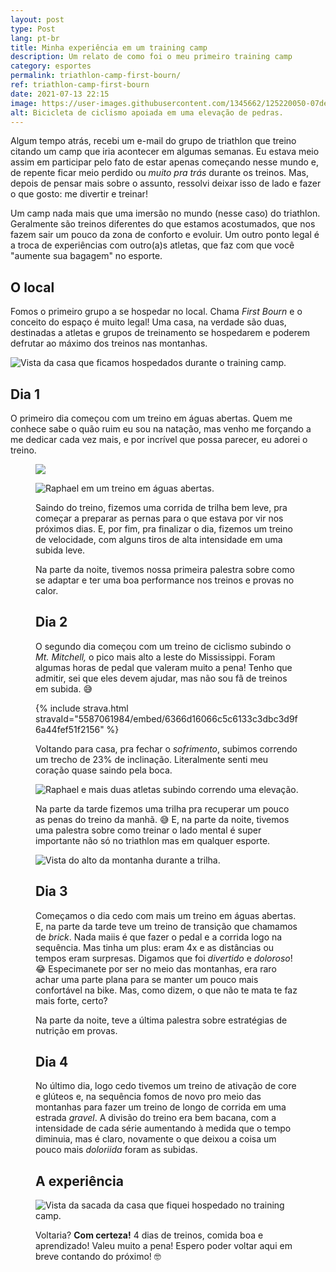 ```yaml
---
layout: post
type: Post
lang: pt-br
title: Minha experiência em um training camp
description: Um relato de como foi o meu primeiro training camp
category: esportes
permalink: triathlon-camp-first-bourn/
ref: triathlon-camp-first-bourn
date: 2021-07-13 22:15
image: https://user-images.githubusercontent.com/1345662/125220050-07dea100-e294-11eb-9b6e-b72bf2e5dbfc.png
alt: Bicicleta de ciclismo apoiada em uma elevação de pedras.
---
```

Algum tempo atrás, recebi um e-mail do grupo de triathlon que treino citando um camp que iria acontecer em algumas semanas. Eu estava meio assim em participar pelo fato de estar apenas começando nesse mundo e, de repente ficar meio perdido ou *muito pra trás* durante os treinos. Mas, depois de pensar mais sobre o assunto, ressolvi deixar isso de lado e fazer o que gosto: me divertir e treinar!

<div class="post-detail">Um camp nada mais que uma imersão no mundo (nesse caso) do triathlon. Geralmente são treinos diferentes do que estamos acostumados, que nos fazem sair um pouco da zona de conforto e evoluir. Um outro ponto legal é a troca de experiências com outro(a)s atletas, que faz com que você "aumente sua bagagem" no esporte.</div>

## O local

Fomos o primeiro grupo a se hospedar no local. Chama *First Bourn* e o conceito do espaço é muito legal! Uma casa, na verdade são duas, destinadas a atletas e grupos de treinamento se hospedarem e poderem defrutar ao máximo dos treinos nas montanhas.

![Vista da casa que ficamos hospedados durante o training camp.](https://user-images.githubusercontent.com/1345662/125877150-8199d395-afe2-4eb3-82b0-17ec765de242.png "Vista da casa que ficamos hospedados durante o training camp.")

## Dia 1

O primeiro dia começou com um treino em águas abertas. Quem me conhece sabe o quão ruim eu sou na natação, mas venho me forçando a me dedicar cada vez mais, e por incrível que possa parecer, eu adorei o treino. 

<figure class="image-full"><img src="https://user-images.githubusercontent.com/1345662/125548423-31fc8de5-2680-48b9-8459-16c9d1e07cc1.png alt="Raphael em um treino em águas abertas." "</figure>



![Raphael em um treino em águas abertas.](https://user-images.githubusercontent.com/1345662/125548423-31fc8de5-2680-48b9-8459-16c9d1e07cc1.png "Raphael em um treino em águas abertas.")

Saindo do treino, fizemos uma corrida de trilha bem leve, pra começar a preparar as pernas para o que estava por vir nos próximos dias. E, por fim, pra finalizar o dia, fizemos um treino de velocidade, com alguns tiros de alta intensidade em uma subida leve.

Na parte da noite, tivemos nossa primeira palestra sobre como se adaptar e ter uma boa performance nos treinos e provas no calor.

## Dia 2

O segundo dia começou com um treino de ciclismo subindo o *Mt. Mitchell,* o pico mais alto a leste do Mississippi. Foram algumas horas de pedal que valeram muito a pena! Tenho que admitir, sei que eles devem ajudar, mas não sou fã de treinos em subida. 😅

{% include strava.html stravaId="5587061984/embed/6366d16066c5c6133c3dbc3d9f6a44fef51f2156" %}

Voltando para casa, pra fechar o *sofrimento*, subimos correndo um trecho de 23% de inclinação. Literalmente senti meu coração quase saindo pela boca.

![Raphael e mais duas atletas subindo correndo uma elevação.](https://user-images.githubusercontent.com/1345662/125549201-8a75d6b1-80c1-4a53-b663-1a6b5c519fd0.png "Raphael e mais duas atletas subindo correndo uma elevação.")

Na parte da tarde fizemos uma trilha pra recuperar um pouco as penas do treino da manhã.  😅 E, na parte da noite, tivemos uma palestra sobre como treinar o lado mental é super importante não só no triathlon mas em qualquer esporte.

![Vista do alto da montanha durante a trilha.](https://user-images.githubusercontent.com/1345662/125877432-2fe2d18b-4e16-4f68-8d90-aa09a8634b47.png "Vista do alto da montanha durante a trilha.")

## Dia 3

Começamos o dia cedo com mais um treino em águas abertas. E, na parte da tarde teve um treino de transição que chamamos de *brick*. Nada maiis é que fazer o pedal e a corrida logo na sequência. Mas tinha um plus: eram 4x e as distâncias ou tempos eram surpresas. Digamos que foi *divertido* e *doloroso*! 😂 Especimanete por ser no meio das montanhas, era raro achar uma parte plana para se manter um pouco mais confortável na bike. Mas, como dizem, o que não te mata te faz mais forte, certo?

Na parte da noite, teve a última palestra sobre estratégias de nutrição em provas.

## Dia 4

No último dia, logo cedo tivemos um treino de ativação de core e glúteos e, na sequência fomos de novo pro meio das montanhas para fazer um treino de longo de corrida em uma estrada *gravel*. A divisão do treino era bem bacana, com a intensidade de cada série aumentando à medida que o tempo diminuia, mas é claro, novamente o que deixou a coisa um pouco mais *doloriida* foram as subidas.

## A experiência

![Vista da sacada da casa que fiquei hospedado no training camp.](https://user-images.githubusercontent.com/1345662/125877514-fa852d4e-9c99-484e-9480-bcac6d3e036e.png "Vista da sacada da casa que fiquei hospedado no training camp.")

Voltaria? **Com certeza!** 4 dias de treinos, comida boa e aprendizado! Valeu muito a pena! Espero poder voltar aqui em breve contando do próximo! 🤓